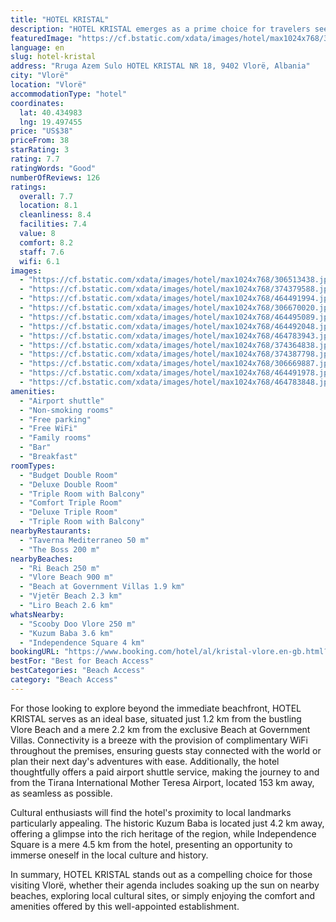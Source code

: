 ```yaml
---
title: "HOTEL KRISTAL"
description: "HOTEL KRISTAL emerges as a prime choice for travelers seeking comfort and convenience in the heart of Vlorë."
featuredImage: "https://cf.bstatic.com/xdata/images/hotel/max1024x768/306513438.jpg?k=d8ade0e01367ecde0246956d2daa9c83a502c2b5c6419790b0f118487a042d33&o=&hp=1"
language: en
slug: hotel-kristal
address: "Rruga Azem Sulo HOTEL KRISTAL NR 18, 9402 Vlorë, Albania"
city: "Vlorë"
location: "Vlorë"
accommodationType: "hotel"
coordinates:
  lat: 40.434983
  lng: 19.497455
price: "US$38"
priceFrom: 38
starRating: 3
rating: 7.7
ratingWords: "Good"
numberOfReviews: 126
ratings:
  overall: 7.7
  location: 8.1
  cleanliness: 8.4
  facilities: 7.4
  value: 8
  comfort: 8.2
  staff: 7.6
  wifi: 6.1
images:
  - "https://cf.bstatic.com/xdata/images/hotel/max1024x768/306513438.jpg?k=d8ade0e01367ecde0246956d2daa9c83a502c2b5c6419790b0f118487a042d33&o=&hp=1"
  - "https://cf.bstatic.com/xdata/images/hotel/max1024x768/374379588.jpg?k=b32969c2b063c88f5d530423a765ab4fbca1787d6bb27805f6b27e5b6d7c0191&o=&hp=1"
  - "https://cf.bstatic.com/xdata/images/hotel/max1024x768/464491994.jpg?k=a9cc30bdf9177dc0f3306feee75d0956a2e14a729963828c9f89051973a2cdc6&o=&hp=1"
  - "https://cf.bstatic.com/xdata/images/hotel/max1024x768/306670020.jpg?k=730485581e4061159d0b3a98b67963834b34795786d672a0864a172588912f1f&o=&hp=1"
  - "https://cf.bstatic.com/xdata/images/hotel/max1024x768/464495089.jpg?k=1722c6506fb792e40b64200acd8b9a4a6bfdf3595004f0935be5675ae0e2587e&o=&hp=1"
  - "https://cf.bstatic.com/xdata/images/hotel/max1024x768/464492048.jpg?k=143fd303c9a1acbcedcf8caf24d6589434c5f389ffadc7e002b3a47c6a2610d1&o=&hp=1"
  - "https://cf.bstatic.com/xdata/images/hotel/max1024x768/464783943.jpg?k=2e5ee28e50c752992f83d2ed51703d690648533917fb306b6d3d3c9ee05617c8&o=&hp=1"
  - "https://cf.bstatic.com/xdata/images/hotel/max1024x768/374364838.jpg?k=b168248c1d3a0f51ab511abc25f68d318685232f969a0b723aff3e00034519c0&o=&hp=1"
  - "https://cf.bstatic.com/xdata/images/hotel/max1024x768/374387798.jpg?k=ed079d76c8d3ebdc4268664e8956a8534166b2af541587d48e6600e87be4e3b5&o=&hp=1"
  - "https://cf.bstatic.com/xdata/images/hotel/max1024x768/306669887.jpg?k=197fb1e0275e82626315afb6f8bb901c5b039d94b92c66700aa0ff5e3d8ea839&o=&hp=1"
  - "https://cf.bstatic.com/xdata/images/hotel/max1024x768/464491978.jpg?k=7c6239be121f8c42121967b10430402bdc78e8bc59c51933a4bfc26135a92cf8&o=&hp=1"
  - "https://cf.bstatic.com/xdata/images/hotel/max1024x768/464783848.jpg?k=aee7ecb7f2556d94f32fbfe6444f1dd3be28cc1e6999cd35f50bfe8cfe1b4476&o=&hp=1"
amenities:
  - "Airport shuttle"
  - "Non-smoking rooms"
  - "Free parking"
  - "Free WiFi"
  - "Family rooms"
  - "Bar"
  - "Breakfast"
roomTypes:
  - "Budget Double Room"
  - "Deluxe Double Room"
  - "Triple Room with Balcony"
  - "Comfort Triple Room"
  - "Deluxe Triple Room"
  - "Triple Room with Balcony"
nearbyRestaurants:
  - "Taverna Mediterraneo 50 m"
  - "The Boss 200 m"
nearbyBeaches:
  - "Ri Beach 250 m"
  - "Vlore Beach 900 m"
  - "Beach at Government Villas 1.9 km"
  - "Vjetër Beach 2.3 km"
  - "Liro Beach 2.6 km"
whatsNearby:
  - "Scooby Doo Vlore 250 m"
  - "Kuzum Baba 3.6 km"
  - "Independence Square 4 km"
bookingURL: "https://www.booking.com/hotel/al/kristal-vlore.en-gb.html?aid=8035640"
bestFor: "Best for Beach Access"
bestCategories: "Beach Access"
category: "Beach Access"
---
```


For those looking to explore beyond the immediate beachfront, HOTEL KRISTAL serves as an ideal base, situated just 1.2 km from the bustling Vlore Beach and a mere 2.2 km from the exclusive Beach at Government Villas. Connectivity is a breeze with the provision of complimentary WiFi throughout the premises, ensuring guests stay connected with the world or plan their next day's adventures with ease. Additionally, the hotel thoughtfully offers a paid airport shuttle service, making the journey to and from the Tirana International Mother Teresa Airport, located 153 km away, as seamless as possible.

Cultural enthusiasts will find the hotel's proximity to local landmarks particularly appealing. The historic Kuzum Baba is located just 4.2 km away, offering a glimpse into the rich heritage of the region, while Independence Square is a mere 4.5 km from the hotel, presenting an opportunity to immerse oneself in the local culture and history.

In summary, HOTEL KRISTAL stands out as a compelling choice for those visiting Vlorë, whether their agenda includes soaking up the sun on nearby beaches, exploring local cultural sites, or simply enjoying the comfort and amenities offered by this well-appointed establishment.